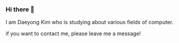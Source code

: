 ### Hi there 👋
I am Daeyong Kim who is studying about various fields of computer.

if you want to contact me, please leave me a message!

<!--
### :wrench:Stack:wrench:  
Techs that i've used at least once
-->

<!--
**DaeeYong/DaeeYong** is a ✨ _special_ ✨ repository because its `README.md` (this file) appears on your GitHub profile.

Here are some ideas to get you started:

- 🔭 I’m currently working on ...
- 🌱 I’m currently learning ...
- 👯 I’m looking to collaborate on ...
- 🤔 I’m looking for help with ...
- 💬 Ask me about ...
- 📫 How to reach me: ...
- 😄 Pronouns: ...
- ⚡ Fun fact: ...
-->

